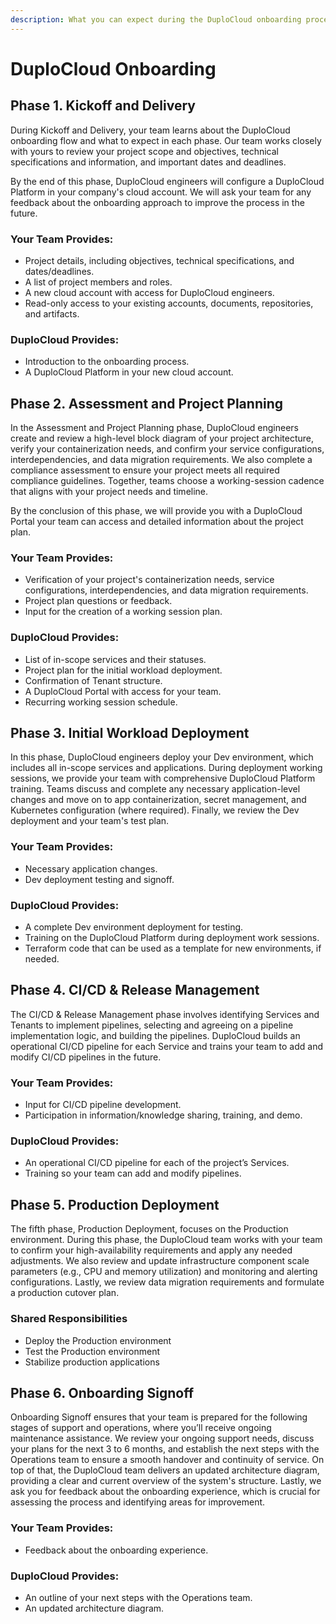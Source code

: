 ```yaml
---
description: What you can expect during the DuploCloud onboarding process
---
```


# DuploCloud Onboarding

## Phase 1. Kickoff and Delivery

During Kickoff and Delivery, your team learns about the DuploCloud onboarding flow and what to expect in each phase. Our team works closely with yours to review your project scope and objectives, technical specifications and information, and important dates and deadlines.&#x20;

By the end of this phase, DuploCloud engineers will configure a DuploCloud Platform in your company's cloud account. We will ask your team for any feedback about the onboarding approach to improve the process in the future.&#x20;

### Your Team Provides:&#x20;

* Project details, including objectives, technical specifications, and dates/deadlines.
* A list of project members and roles.
* A new cloud account with access for DuploCloud engineers.
* Read-only access to your existing accounts, documents, repositories, and artifacts.&#x20;

### DuploCloud Provides:

* Introduction to the onboarding process.
* A DuploCloud Platform in your new cloud account.

## Phase 2. Assessment and Project Planning

In the Assessment and Project Planning phase, DuploCloud engineers create and review a high-level block diagram of your project architecture, verify your containerization needs, and confirm your service configurations, interdependencies, and data migration requirements. We also complete a compliance assessment to ensure your project meets all required compliance guidelines. Together, teams choose a working-session cadence that aligns with your project needs and timeline.&#x20;

By the conclusion of this phase, we will provide you with a DuploCloud Portal your team can access and detailed information about the project plan.

### Your Team Provides:&#x20;

* Verification of your project's containerization needs, service configurations, interdependencies, and data migration requirements.
* Project plan questions or feedback.
* Input for the creation of a working session plan.

### DuploCloud Provides:

* List of in-scope services and their statuses.
* Project plan for the initial workload deployment.
* Confirmation of Tenant structure.
* A DuploCloud Portal with access for your team.
* Recurring working session schedule.

## Phase 3. Initial Workload Deployment

In this phase, DuploCloud engineers deploy your Dev environment, which includes all in-scope services and applications. During deployment working sessions, we provide your team with comprehensive DuploCloud Platform training. Teams discuss and complete any necessary application-level changes and move on to app containerization, secret management, and Kubernetes configuration (where required). Finally, we review the Dev deployment and your team's test plan.  &#x20;

### Your Team Provides:&#x20;

* Necessary application changes.
* Dev deployment testing and signoff.

### DuploCloud Provides:

* A complete Dev environment deployment for testing.
* Training on the DuploCloud Platform during deployment work sessions.
* Terraform code that can be used as a template for new environments, if needed.

## Phase 4. CI/CD & Release Management

The CI/CD & Release Management phase involves identifying Services and Tenants to implement pipelines, selecting and agreeing on a pipeline implementation logic, and building the pipelines. DuploCloud builds an operational CI/CD pipeline for each Service and trains your team to add and modify CI/CD pipelines in the future. &#x20;

### Your Team Provides:&#x20;

* Input for CI/CD pipeline development.
* Participation in information/knowledge sharing, training, and demo.

### DuploCloud Provides:

* An operational CI/CD pipeline for each of the project’s Services.
* Training so your team can add and modify pipelines.

## Phase 5. Production Deployment

The fifth phase, Production Deployment, focuses on the Production environment. During this phase, the DuploCloud team works with your team to confirm your high-availability requirements and apply any needed adjustments. We also review and update infrastructure component scale parameters (e.g., CPU and memory utilization) and monitoring and alerting configurations. Lastly, we review data migration requirements and formulate a production cutover plan.&#x20;

### Shared Responsibilities

* Deploy the Production environment
* Test the Production environment
* Stabilize production applications

## Phase 6. Onboarding Signoff

Onboarding Signoff ensures that your team is prepared for the following stages of support and operations, where you’ll receive ongoing maintenance assistance. We review your ongoing support needs, discuss your plans for the next 3 to 6 months, and establish the next steps with the Operations team to ensure a smooth handover and continuity of service. On top of that, the DuploCloud team delivers an updated architecture diagram, providing a clear and current overview of the system's structure. Lastly, we ask you for feedback about the onboarding experience, which is crucial for assessing the process and identifying areas for improvement.

### Your Team Provides:&#x20;

* Feedback about the onboarding experience.

### DuploCloud Provides:

* An outline of your next steps with the Operations team.
* An updated architecture diagram.
